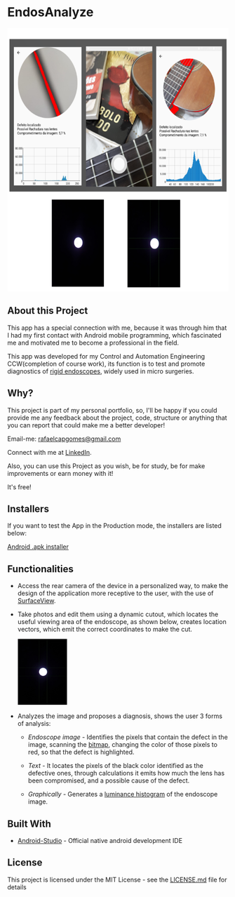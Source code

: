  
 
 
 
 # EndosAnalyze
 
 

<img src="https://raw.githubusercontent.com/rafaelkapi/EndosAnalyze/main/screenshot.png" height="600" />


## About this Project

This app has a special connection with me,
because it was through him that I had my first contact with Android mobile programming,
which fascinated me and motivated me to become a professional in the field.

This app was developed for my Control and Automation Engineering CCW(completion of course work), 
its function is to test and promote diagnostics of [rigid endoscopes](https://pt.wikipedia.org/wiki/Endoscopia), widely used in micro surgeries.

## Why?

This project is part of my personal portfolio, so, I'll be happy if you could provide me any feedback about the project,
code, structure or anything that you can report that could make me a better developer!

Email-me: rafaelcapgomes@gmail.com

Connect with me at [LinkedIn](https://www.linkedin.com/in/rafael-araujo-206819181).

Also, you can use this Project as you wish, be for study, be for make improvements or earn money with it!

It's free!

## Installers

If you want to test the App in the Production mode, the installers are listed below:

[Android .apk installer](https://drive.google.com/file/d/1R0IAHr22SidcfNzRQuhb_p-e1KI4Rzk8/view?usp=sharing)


## Functionalities

- Access the rear camera of the device in a personalized way,
  to make the design of the application more receptive to the user, with the use of [SurfaceView](https://developer.android.com/reference/android/view/SurfaceView).
  
- Take photos and edit them using a dynamic cutout, which locates the useful viewing area of the endoscope,
  as shown below, creates location vectors, which emit the correct coordinates to make the cut.
  
  <img src="https://raw.githubusercontent.com/rafaelkapi/EndosAnalyze/main/com-assint.jpg" height="150" />
  
- Analyzes the image and proposes a diagnosis, shows the user 3 forms of analysis:

  - _Endoscope image_ - Identifies the pixels that contain the defect in the image, 
   scanning the [bitmap](https://developer.android.com/reference/android/graphics/Bitmap), changing the color of those pixels to red, so that the defect is highlighted.
   
  - _Text_ - It locates the pixels of the black color identified as the defective ones,
   through calculations it emits how much the lens has been compromised, and a possible cause of the defect. 
   
  - _Graphically_ - Generates a [luminance histogram](https://www.cambridgeincolour.com/pt-br/tutoriais/histograms2.htm) of the endoscope image.
   


## Built With

- [Android-Studio](https://developer.android.com/studio/preview?hl=pt) - Official native android development IDE


## License

This project is licensed under the MIT License - see the [LICENSE.md](https://github.com/steniowagner/mindCast/blob/master/LICENSE) file for details

 


